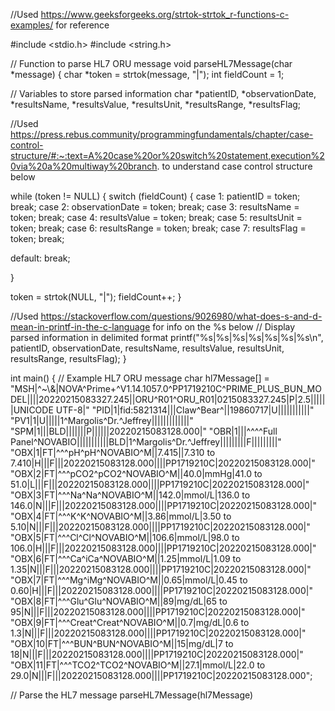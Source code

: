 //Used https://www.geeksforgeeks.org/strtok-strtok_r-functions-c-examples/ for reference


#include <stdio.h>
#include <string.h> 

// Function to parse HL7 ORU message 
void parseHL7Message(char *message) { 
char *token = strtok(message, "|"); 
int fieldCount = 1; 

// Variables to store parsed information 
char *patientID, *observationDate, *resultsName, *resultsValue, *resultsUnit, *resultsRange, *resultsFlag; 

//Used https://press.rebus.community/programmingfundamentals/chapter/case-control-structure/#:~:text=A%20case%20or%20switch%20statement,execution%20via%20a%20multiway%20branch. to understand case control structure below

while (token != NULL) 
{ switch (fieldCount) { 
case 1: patientID = token; break; 
case 2: observationDate = token; break; 
case 3: resultsName = token; break; 
case 4: resultsValue = token; break; 
case 5: resultsUnit = token; break; 
case 6: resultsRange = token; break; 
case 7: resultsFlag = token; break;
 
default: 
break; 

} 


token = strtok(NULL, "|"); fieldCount++; } 

//Used https://stackoverflow.com/questions/9026980/what-does-s-and-d-mean-in-printf-in-the-c-language for info on the %s below 
// Display parsed information in delimited format
printf("%s|%s|%s|%s|%s|%s|%s\n", patientID, observationDate, resultsName, resultsValue, resultsUnit, resultsRange, resultsFlag); } 
 
 int main() { 
 // Example HL7 ORU message
 char hl7Message[] = "MSH|^~\\&|NOVA^Prime+^V1.14.1057.0^PP1719210C^PRIME_PLUS_BUN_MODEL||||20220215083327.245||ORU^R01^ORU_R01|0215083327.245|P|2.5||||||UNICODE UTF-8|" "PID|1|fid:5821314|||Claw^Bear^||19860717|U|||||||||||" "PV1|1|U|||||1^Margolis^Dr.^Jeffrey|||||||||||||" "SPM|1|||BLD|||||||P||||||20220215083128.000|" "OBR|1|||^^^^Full Panel^NOVABIO|||||||||||BLD|1^Margolis^Dr.^Jeffrey|||||||||F|||||||||" "OBX|1|FT|^^^pH^pH^NOVABIO^M||7.415||7.310 to 7.410|H|||F|||20220215083128.000||||PP1719210C|20220215083128.000|" "OBX|2|FT|^^^pCO2^pCO2^NOVABIO^M||40.0|mmHg|41.0 to 51.0|L|||F|||20220215083128.000||||PP1719210C|20220215083128.000|" "OBX|3|FT|^^^Na^Na^NOVABIO^M||142.0|mmol/L|136.0 to 146.0|N|||F|||20220215083128.000||||PP1719210C|20220215083128.000|" "OBX|4|FT|^^^K^K^NOVABIO^M||3.86|mmol/L|3.50 to 5.10|N|||F|||20220215083128.000||||PP1719210C|20220215083128.000|" "OBX|5|FT|^^^Cl^Cl^NOVABIO^M||106.6|mmol/L|98.0 to 106.0|H|||F|||20220215083128.000||||PP1719210C|20220215083128.000|" "OBX|6|FT|^^^Ca^iCa^NOVABIO^M||1.25|mmol/L|1.09 to 1.35|N|||F|||20220215083128.000||||PP1719210C|20220215083128.000|" "OBX|7|FT|^^^Mg^iMg^NOVABIO^M||0.65|mmol/L|0.45 to 0.60|H|||F|||20220215083128.000||||PP1719210C|20220215083128.000|" "OBX|8|FT|^^^Glu^Glu^NOVABIO^M||89|mg/dL|65 to 95|N|||F|||20220215083128.000||||PP1719210C|20220215083128.000|" "OBX|9|FT|^^^Creat^Creat^NOVABIO^M||0.7|mg/dL|0.6 to 1.3|N|||F|||20220215083128.000||||PP1719210C|20220215083128.000|" "OBX|10|FT|^^^BUN^BUN^NOVABIO^M||15|mg/dL|7 to 18|N|||F|||20220215083128.000||||PP1719210C|20220215083128.000|" "OBX|11|FT|^^^TCO2^TCO2^NOVABIO^M||27.1|mmol/L|22.0 to 29.0|N|||F|||20220215083128.000||||PP1719210C|20220215083128.000"; 
 
 // Parse the HL7 message 
 parseHL7Message(hl7Message)
